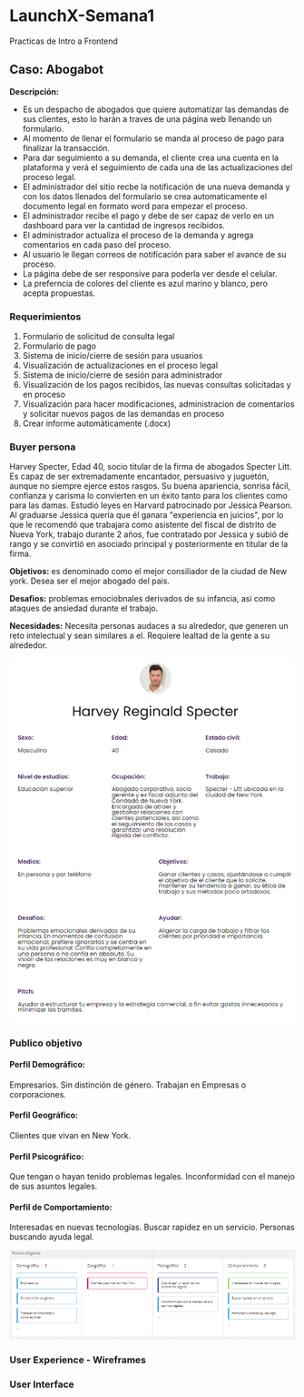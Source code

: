 # LaunchX-Semana1
Practicas de Intro a Frontend

## Caso: Abogabot 
**Descripción:**

- Es un despacho de abogados que quiere automatizar las demandas de sus clientes, esto lo harán a traves de una página web llenando un formulario.
- Al momento de llenar el formulario se manda al proceso de pago para finalizar la transacción.
- Para dar seguimiento a su demanda, el cliente crea una cuenta en la plataforma y verá el seguimiento de cada una de las actualizaciones del proceso legal.
- El administrador del sitio recbe la notificación de una nueva demanda y con los datos llenados del formulario se crea automaticamente el documento legal en formato word para empezar el proceso.
- El administrador recibe el pago y debe de ser capaz de verlo en un dashboard para ver la cantidad de ingresos recibidos.
- El administrador actualiza el proceso de la demanda y agrega comentarios en cada paso del proceso.
- Al usuario le llegan correos de notificación para saber el avance de su proceso.
- La página debe de ser responsive para poderla ver desde el celular.
- La preferncia de colores del cliente es azul marino y blanco, pero acepta propuestas.

### Requerimientos
1. Formulario de solicitud de consulta legal
2. Formulario de pago
3. Sistema de inicio/cierre de sesión para usuarios
4. Visualización de actualizaciones en el proceso legal
5. Sistema de inicio/cierre de sesión para administrador
6. Visualización de los pagos recibidos, las nuevas consultas solicitadas y en proceso
7. Visualización para hacer modificaciones, administracion de comentarios y solicitar nuevos pagos de las demandas en proceso
8. Crear informe automáticamente (.docx)

### Buyer persona
Harvey Specter, Edad 40, socio titular de la firma de abogados Specter Litt. Es capaz de ser extremadamente encantador, persuasivo y juguetón, aunque no siempre ejerce estos rasgos. Su buena apariencia, sonrisa fácil, confianza y carisma lo convierten en un éxito tanto para los clientes como para las damas. Estudió leyes en Harvard patrocinado por Jessica Pearson. Al graduarse Jessica quería que él ganara "experiencia en juicios", por lo que le recomendó que trabajara como asistente del fiscal de distrito de Nueva York, trabajo durante 2 años, fue contratado por Jessica y subió de rango y se convirtió en asociado principal y posteriormente en titular de la firma.

**Objetivos:** es denominado como el mejor consiliador de la ciudad de New york. Desea ser el mejor abogado del pais.

**Desafios:** problemas emociobnales derivados de su infancia, asi como ataques de ansiedad durante el trabajo.

**Necesidades:**  Necesita personas audaces a su alrededor, que generen un reto intelectual y sean similares a el. Requiere lealtad de la gente a su alrededor.

![Buyer Persona](https://github.com/JesusHerreraB/LaunchX-Semana1/blob/main/Buyer%20persona.PNG)

### Publico objetivo
#### Perfil Demográfico:
Empresarios.
Sin distinción de género.
Trabajan en Empresas o corporaciones.
#### Perfil Geográfico:
Clientes que vivan en New York.
#### Perfil Psicográfico:
Que tengan o hayan tenido problemas legales.
Inconformidad con el manejo de sus asuntos legales.
#### Perfil de Comportamiento:
Interesadas en nuevas tecnologías.
Buscar rapidez en un servicio.
Personas buscando ayuda legal.

![Publico objetivo](https://github.com/JesusHerreraB/LaunchX-Semana1/blob/main/Publico%20objetivo.PNG)
### User Experience - Wireframes

### User Interface

